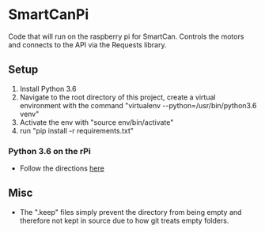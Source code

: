 SmartCanPi
==========
Code that will run on the raspberry pi for SmartCan.
Controls the motors and connects to the API via the Requests library.

Setup
-----
1) Install Python 3.6
2) Navigate to the root directory of this project, create a virtual environment with the command "virtualenv --python=/usr/bin/python3.6 venv"
3) Activate the env with "source env/bin/activate"
4) run "pip install -r requirements.txt"

### Python 3.6 on the rPi
- Follow the directions [here](https://stackoverflow.com/questions/41328451/ssl-module-in-python-is-not-available-when-installing-package-with-pip3)

Misc
----
- The ".keep" files simply prevent the directory from being empty and therefore not kept in source due to how git treats empty folders.

